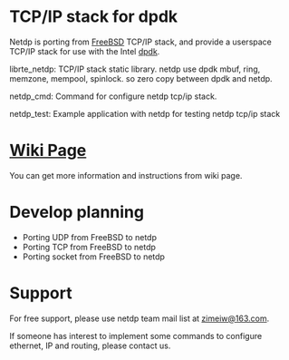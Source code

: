 TCP/IP stack for dpdk
=====

Netdp is porting from [FreeBSD](http://freebsd.org) TCP/IP stack, and provide a userspace TCP/IP stack for use with the Intel [dpdk](http://dpdk.org/). 

librte_netdp: TCP/IP stack static library. netdp use dpdk mbuf, ring, memzone, mempool, spinlock. so zero copy between dpdk and netdp. 
 
netdp_cmd: Command for configure netdp tcp/ip stack.
 
netdp_test: Example application with netdp for testing netdp tcp/ip stack

[Wiki Page](https://github.com/dpdk-net/netdp/wiki)
=====

You can get more information and instructions from wiki page.

Develop planning
=====
- Porting UDP from FreeBSD to netdp
- Porting TCP from FreeBSD to netdp
- Porting socket from FreeBSD to netdp


Support
=====
For free support, please use netdp team mail list at zimeiw@163.com.

If someone has interest to implement some commands to configure ethernet, IP and routing, please contact us.

